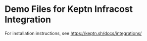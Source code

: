 # Demo Files for Keptn Infracost Integration

For installation instructions, see https://keptn.sh/docs/integrations/
